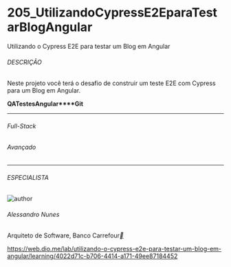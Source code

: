 # 205_UtilizandoCypressE2EparaTestarBlogAngular
Utilizando o Cypress E2E para testar um Blog em Angular

###### DESCRIÇÃO

Neste projeto você terá o desafio de construir um teste E2E com Cypress para um Blog em Angular.

**QA****Testes****Angular****Git**

------

###### Full-Stack

###### Avançado

------

###### ESPECIALISTA

![author](https://hermes.digitalinnovation.one/users/author/photos/0d5c9b6c-4d9f-4ec9-baef-68d767ea08e3.png)

###### Alessandro Nunes

Arquiteto de Software, Banco Carrefour[**](https://www.linkedin.com/in/avnunes/)



https://web.dio.me/lab/utilizando-o-cypress-e2e-para-testar-um-blog-em-angular/learning/4022d71c-b706-4414-a171-49ee87184452
